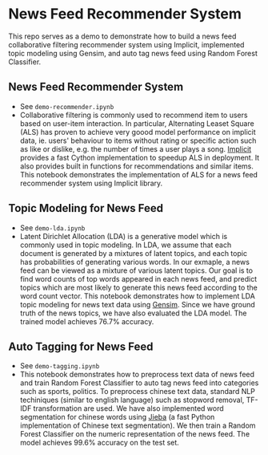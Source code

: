 # News Feed Recommender System

This repo serves as a demo to demonstrate how to build a news feed collaborative filtering recommender system using Implicit, implemented topic modeling using Gensim, and auto tag news feed using Random Forest Classifier. 

## News Feed Recommender System

* See `demo-recommender.ipynb`
* Collaborative filtering is commonly used to recommend item to users based on user-item interaction. In particular, Alternating Leaset Square (ALS) has proven to achieve very goood model performance on implicit data, ie. users' behaviour to items without rating or specific action such as like or dislike, e.g. the number of times a user plays a song. [Implicit](https://github.com/benfred/implicit) provides a fast Cython implementation to speedup ALS in deployment. It also provides built in functions for recommendations and similar items. This notebook demonstrates the implementation of ALS for a news feed recommender system using Implicit library.

## Topic Modeling for News Feed

* See `demo-lda.ipynb`
*  Latent Dirichlet Allocation (LDA) is a generative model which is commonly used in topic modeling. In LDA, we assume that each document is generated by a mixtures of latent topics, and each topic has probabilities of generating various words. In our exmaple, a news feed can be viewed as a mixture of various latent topics. Our goal is to find word counts of top words appeared in each news feed, and predict topics which are most likely to generate this news feed according to the word count vector. This notebook demonstrates how to implement LDA topic modeling for news text data using [Gensim](https://radimrehurek.com/gensim/index.html). Since we have ground truth of the news topics, we have also evaluated the LDA model. The trained model achieves 76.7% accuracy.


## Auto Tagging for News Feed

* See `demo-tagging.ipynb`
* This notebook demonstrates how to preprocess text data of news feed and train Random Forest Classifier to auto tag news feed into categories such as sports, politics. To preprocess chinese text data, standard NLP techiniques (similar to english language) such as stopword removal, TF-IDF transformation are used. We have also implemented word segmentation for chinese words using [Jieba](https://github.com/fxsjy/jieba) (a fast Python implementation of Chinese text segmentation). We then train a Random Forest Classifier on the numeric representation of the news feed. The model achieves 99.6% accuracy on the test set.